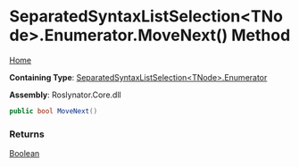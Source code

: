 # SeparatedSyntaxListSelection\<TNode\>\.Enumerator\.MoveNext\(\) Method

[Home](../../../../README.md)

**Containing Type**: [SeparatedSyntaxListSelection\<TNode\>.Enumerator](../README.md)

**Assembly**: Roslynator\.Core\.dll

```csharp
public bool MoveNext()
```

### Returns

[Boolean](https://docs.microsoft.com/en-us/dotnet/api/system.boolean)

